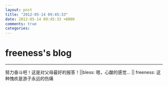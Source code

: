 ```yaml
---
layout: post
title: "2012-05-14 09:45:33"
date: 2012-05-14 09:45:33 +0800
comments: true
categories: 
---
```


# freeness's blog

----------

>
努力奋斗吧！这是对父母最好的报答！||bless: 嗯，心酸的感觉... || freeness: 这种愧疚是游子永远的伤痛